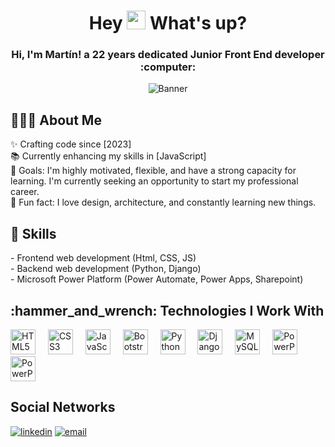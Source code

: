 <h1 align="center">Hey <img src="https://user-images.githubusercontent.com/42378118/110234147-e3259600-7f4e-11eb-95be-0c4047144dea.gif" width="30"> What's up?</h1>
<abc>
<h3 align="center"> Hi, I'm Martín! a 22 years dedicated Junior Front End developer :computer:</h3>
<div align="center">
  <img src="https://i.pinimg.com/originals/57/0e/d5/570ed5235d079942b046e31500f3af87.gif" alt="Banner">
</div>

</abc>
<h2 align="left">👨🏻‍💻 About Me</h2>
<p align="left">
✨ Crafting code since [2023]<br>
📚 Currently enhancing my skills in [JavaScript]<br>
🎯 Goals: I'm highly motivated, flexible, and have a strong capacity for learning. I'm currently seeking an opportunity to start my professional career.<br>
🎲 Fun fact: I love design, architecture, and constantly learning new things.
</p>
<h2 align="left">💬 Skills</h2>
<p align="left">
  - Frontend web development (Html, CSS, JS)<br>
  - Backend web development (Python, Django)<br>
  - Microsoft Power Platform (Power Automate, Power Apps, Sharepoint)<br>
</p>
<h2 align="left">:hammer_and_wrench: Technologies I Work With</h2>
<div align="left">
  <img src="https://cdn.jsdelivr.net/gh/devicons/devicon/icons/html5/html5-original.svg" height="40" alt="HTML5 logo" />
  <img width="12" />
  <img src="https://cdn.jsdelivr.net/gh/devicons/devicon/icons/css3/css3-original.svg" height="40" alt="CSS3 logo" />
  <img width="12" />
  <img src="https://cdn.jsdelivr.net/gh/devicons/devicon/icons/javascript/javascript-original.svg" height="40" alt="JavaScript logo" />
  <img width="12" />
  <img src="https://cdn.jsdelivr.net/gh/devicons/devicon/icons/bootstrap/bootstrap-original.svg" height="40" alt="Bootstrap logo" />
  <img width="12" />
  <img src="https://cdn.jsdelivr.net/gh/devicons/devicon/icons/python/python-original.svg" height="40" alt="Python logo" />
  <img width="12" />
  <img src="https://cdn.jsdelivr.net/gh/devicons/devicon/icons/django/django-plain.svg" height="40" alt="Django logo" />
  <img width="12" />
  <img src="https://cdn.jsdelivr.net/gh/devicons/devicon/icons/mysql/mysql-original.svg" height="40" alt="MySQL logo" />
  <img width="12" />
  <img src="https://upload.wikimedia.org/wikipedia/commons/thumb/1/1a/Microsoft_Power_Platform_logo.svg/1024px-Microsoft_Power_Platform_logo.svg.png" height="40" alt="PowerPlatform logo" />
  <img width="12" />
  <img src="https://images.seeklogo.com/logo-png/52/2/microsoft-power-automate-logo-png_seeklogo-522770.png" height="40" alt="PowerPlatform logo" />
</div>
<h2 align="left"> Social Networks</h2>
<a href="https://www.linkedin.com/in/mart%C3%ADn-vera-ceca-955700229/"><img src="https://img.icons8.com/color/96/000000/linkedin.png" alt="linkedin"/></a>
<a href="mailto:2002martinvc@gmail.com"><img src="https://img.icons8.com/color/96/000000/gmail.png" alt="email"/></a>
